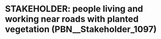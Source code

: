 # STAKEHOLDER: __people living and working near roads with planted vegetation__ (PBN__Stakeholder_1097)

